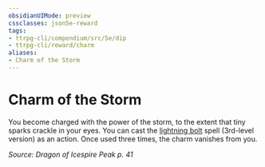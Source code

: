 ```yaml
---
obsidianUIMode: preview
cssclasses: json5e-reward
tags:
- ttrpg-cli/compendium/src/5e/dip
- ttrpg-cli/reward/charm
aliases:
- Charm of the Storm
---
```

# Charm of the Storm

You become charged with the power of the storm, to the extent that tiny sparks crackle in your eyes. You can cast the [lightning bolt](/3-Mechanics/CLI/Compendium/spells/lightning-bolt.md) spell (3rd-level version) as an action. Once used three times, the charm vanishes from you.

*Source: Dragon of Icespire Peak p. 41*